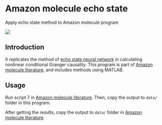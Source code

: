 # Amazon molecule echo state

Apply echo state method to Amazon molecule program

![](https://shields.io/badge/dependencies-MATLAB_R2022a-blue?style=flat-square)

## Introduction

It replicates the method of [echo state neural network](https://github.com/andreaduggento/EchoState-GrangerCausality) in calculating nonlinear conditional Granger causality. This program is part of [Amazon molecule literature](https://github.com/cloudy-sfu/Amazon-molecule-literature), and includes methods using MATLAB.

## Usage

Run script 7 in [Amazon molecule literature](https://github.com/cloudy-sfu/Amazon-molecule-literature). Then, copy the output to `data/` folder in this program.

After getting the results, copy the output to `data/` folder in [Amazon molecule literature](https://github.com/cloudy-sfu/Amazon-molecule-literature).
